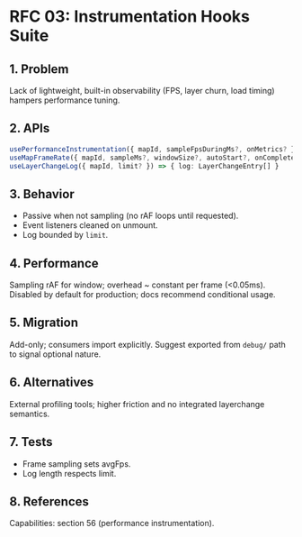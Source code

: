 # RFC 03: Instrumentation Hooks Suite

## 1. Problem
Lack of lightweight, built-in observability (FPS, layer churn, load timing) hampers performance tuning.

## 2. APIs
```ts
usePerformanceInstrumentation({ mapId, sampleFpsDuringMs?, onMetrics? }) => void // load time + optional fps + layerchange count
useMapFrameRate({ mapId, sampleMs?, windowSize?, autoStart?, onComplete? }) => { avgFps, frames, start, stop, running }
useLayerChangeLog({ mapId, limit? }) => { log: LayerChangeEntry[] }
```

## 3. Behavior
- Passive when not sampling (no rAF loops until requested).
- Event listeners cleaned on unmount.
- Log bounded by `limit`.

## 4. Performance
Sampling rAF for window; overhead ~ constant per frame (<0.05ms). Disabled by default for production; docs recommend conditional usage.

## 5. Migration
Add-only; consumers import explicitly. Suggest exported from `debug/` path to signal optional nature.

## 6. Alternatives
External profiling tools; higher friction and no integrated layerchange semantics.

## 7. Tests
- Frame sampling sets avgFps.
- Log length respects limit.

## 8. References
Capabilities: section 56 (performance instrumentation).

